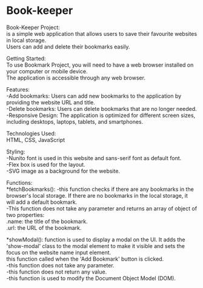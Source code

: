 # Book-keeper
Book-Keeper Project: <br>
 is a simple  web application that allows users to save   their favourite websites in local storage.<br>
 Users can add and delete their bookmarks easily.

Getting Started:<br>
 To use Bookmark Project, you will need to have a web browser installed on your computer or mobile device.<br> 
 The application is accessible through any web browser.

 Features:<br>
 -Add bookmarks: Users can add new bookmarks to the application by providing the website URL and title.<br>
 -Delete bookmarks: Users can delete bookmarks that are no longer needed.<br>
 -Responsive Design: The application is optimized for different screen sizes, including desktops, laptops, tablets, and smartphones.

Technologies Used:<br>
 HTML, CSS, JavaScript

Styling:<br>
 -Nunito font is used in this website and sans-serif font as default font.<br>
 -Flex box is used for the layout. <br>
 -SVG image as a background for the website.<br>

Functions:<br>
*fetchBookmarks():
 -this function checks if there are any bookmarks in the browser's local storage. If there are no bookmarks in the local storage, it will add a default bookmark.<br>
 -This function does not take any parameter and returns an array of object of two properties:<br>
 .name: the title of the bookmark.<br>
 .url: the URL of the bookmark.<br>

*showModal():
 function is used to display a modal on the UI. It adds the 'show-modal' class to the modal element to make it visible and sets the focus on the website name input element.<br>
 this function called when the 'Add Bookmark' button is clicked. <br>
 -this function does not take any parameter.<br>
 -this function does not return any value. <br>
 -this function is used to modify the Document Object Model (DOM).
